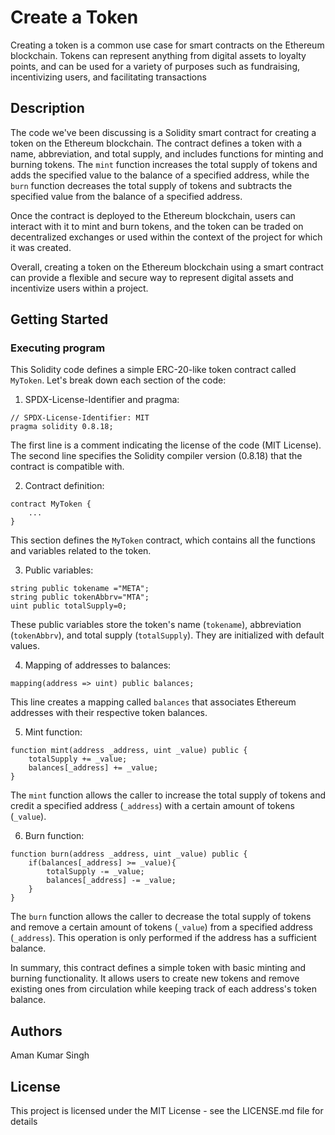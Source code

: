 #  Create a Token

Creating a token is a common use case for smart contracts on the Ethereum blockchain. Tokens can represent anything from digital assets to loyalty points, and can be used for a variety of purposes such as fundraising, incentivizing users, and facilitating transactions

## Description

The code we've been discussing is a Solidity smart contract for creating a token on the Ethereum blockchain. The contract defines a token with a name, abbreviation, and total supply, and includes functions for minting and burning tokens. The `mint` function increases the total supply of tokens and adds the specified value to the balance of a specified address, while the `burn` function decreases the total supply of tokens and subtracts the specified value from the balance of a specified address.

Once the contract is deployed to the Ethereum blockchain, users can interact with it to mint and burn tokens, and the token can be traded on decentralized exchanges or used within the context of the project for which it was created.

Overall, creating a token on the Ethereum blockchain using a smart contract can provide a flexible and secure way to represent digital assets and incentivize users within a project.

## Getting Started

### Executing program
This Solidity code defines a simple ERC-20-like token contract called `MyToken`. Let's break down each section of the code:

1. SPDX-License-Identifier and pragma:
```solidity
// SPDX-License-Identifier: MIT
pragma solidity 0.8.18;
```
The first line is a comment indicating the license of the code (MIT License). The second line specifies the Solidity compiler version (0.8.18) that the contract is compatible with.

2. Contract definition:
```solidity
contract MyToken {
    ...
}
```
This section defines the `MyToken` contract, which contains all the functions and variables related to the token.

3. Public variables:
```solidity
string public tokename ="META";
string public tokenAbbrv="MTA";
uint public totalSupply=0;
```
These public variables store the token's name (`tokename`), abbreviation (`tokenAbbrv`), and total supply (`totalSupply`). They are initialized with default values.

4. Mapping of addresses to balances:
```solidity
mapping(address => uint) public balances;
```
This line creates a mapping called `balances` that associates Ethereum addresses with their respective token balances.

5. Mint function:
```solidity
function mint(address _address, uint _value) public {
    totalSupply += _value;
    balances[_address] += _value;
}
```
The `mint` function allows the caller to increase the total supply of tokens and credit a specified address (`_address`) with a certain amount of tokens (`_value`).

6. Burn function:
```solidity
function burn(address _address, uint _value) public {
    if(balances[_address] >= _value){
        totalSupply -= _value;
        balances[_address] -= _value;
    }
}
```
The `burn` function allows the caller to decrease the total supply of tokens and remove a certain amount of tokens (`_value`) from a specified address (`_address`). This operation is only performed if the address has a sufficient balance.

In summary, this contract defines a simple token with basic minting and burning functionality. It allows users to create new tokens and remove existing ones from circulation while keeping track of each address's token balance.


## Authors

Aman Kumar Singh  


## License

This project is licensed under the MIT License - see the LICENSE.md file for details
